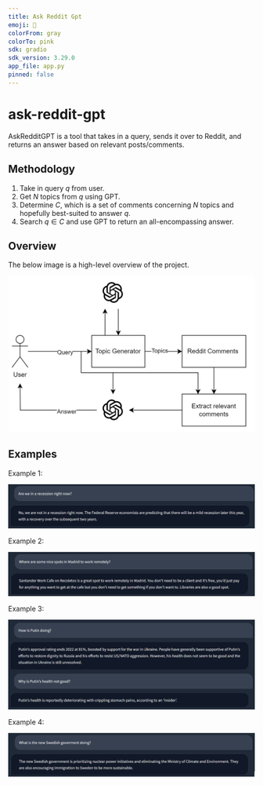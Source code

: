 ```yaml
---
title: Ask Reddit Gpt
emoji: 📜
colorFrom: gray
colorTo: pink
sdk: gradio
sdk_version: 3.29.0
app_file: app.py
pinned: false
---
```


# ask-reddit-gpt

AskRedditGPT is a tool that takes in a query, sends it over to Reddit, and returns an answer based on relevant posts/comments.

## Methodology

1. Take in query $q$ from user.
2. Get $N$ topics from $q$ using GPT.
3. Determine $C$, which is a set of comments concerning $N$ topics and hopefully best-suited to answer $q$.
4. Search $q \in C$ and use GPT to return an all-encompassing answer.

## Overview

The below image is a high-level overview of the project.

![Overview](imgs/overview.png)

## Examples

Example 1:

![Example 1](imgs/e1.png)

Example 2:

![Example 2](imgs/e2.png)

Example 3:

![Example 3](imgs/e3.png)

Example 4:

![Example 4](imgs/e4.png)
